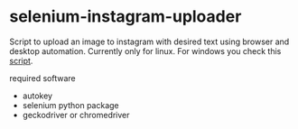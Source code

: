

# selenium-instagram-uploader

Script to upload an image to instagram with desired text using browser and desktop automation. Currently only for linux. For windows you check this [script](https://paste.ubuntu.com/p/mxyYmBpryK/).


required software

-   autokey
-   selenium python package
-   geckodriver or chromedriver

